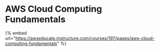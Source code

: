# AWS Cloud Computing Fundamentals

{% embed url="https://awseducate.instructure.com/courses/197/pages/aws-cloud-computing-fundamentals" %}







